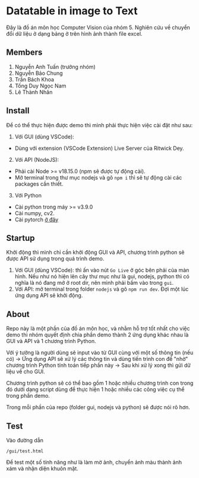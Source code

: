 # Datatable in image to Text
Đây là đồ án môn học Computer Vision của nhóm 5. Nghiên cứu về chuyển đổi dữ liệu ở dạng bảng ở trên hình ảnh thành file excel.

## Members
1. Nguyễn Anh Tuấn (trưởng nhóm)
2. Nguyễn Bảo Chung
3. Trần Bách Khoa
4. Tống Duy Ngọc Nam
5. Lê Thành Nhân

## Install
Để có thể thực hiện được demo thì mình phải thực hiện việc cài đặt như sau:
1. Với GUI (dùng VSCode):
 - Dùng với extension (VSCode Extension) Live Server của Ritwick Dey.
2. Với API (NodeJS):
 - Phải cài Node >= v18.15.0 (npm sẽ được tự động cài).
 - Mở terminal trong thư mục nodejs và gõ `npm i` thì sẽ tự động cài các packages cần thiết.
3. Với Python
 - Cài python trong máy >= v3.9.0
 - Cài numpy, cv2.
 - Cài pytorch [ở đây](https://pytorch.org/)

## Startup
Khởi động thì mình chỉ cần khởi động GUI và API, chương trình python sẽ được API sử dụng trong quá trình demo.
1. Với GUI (dùng VSCode): thì ấn vào nút `Go Live` ở góc bên phải của màn hình. Nếu như nó hiện lên cây thư mục như là gui, nodejs, python thì có nghĩa là nó đang mở ở root dir, nên mình phải bấm vào trong `gui`.
2. Với API: mở terminal trong folder `nodejs` và gõ `npm run dev`. Đợi một lúc ứng dụng API sẽ khởi động.

## About
Repo này là một phần của đồ án môn học, và nhằm hỗ trợ tốt nhất cho việc demo thì nhóm quyết định chia phần demo thành 2 ứng dụng khác nhau là GUI và API và 1 chương trình Python.

Với ý tưởng là người dùng sẽ input vào từ GUI cùng với một số thông tin (nếu có) -> Ứng dụng API sẽ xử lý các thông tin và dùng tiến trình con để "nhờ" chương trình Python tính toán tiếp phần này -> Sau khi xử lý xong thì gửi dữ liệu về cho GUI.

Chương trình python sẽ có thể bao gồm 1 hoặc nhiều chương trình con trong đó dưới dạng script dùng để thực hiện 1 hoặc nhiều các công việc cụ thể trong phần demo.

Trong mỗi phần của repo (folder gui, nodejs và python) sẽ được nói rõ hơn.

## Test
Vào đường dẫn
```
/gui/test.html
```
Để test một số tính năng như là làm mờ ảnh, chuyển ảnh màu thành ảnh xám và nhận diện khuôn mặt.